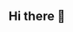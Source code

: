 ## Hi there 👋

<!--

- 🔭 I’m currently working on DeafEd. My final year project as a CS student.
- 🌱 I’m currently learning React Native.
- 👯 I’m looking to collaborate on
- 🤔 I’m looking for help with..
- 💬 Ask me about ...
- 📫 How to reach me: ...
- 😄 Pronouns: ...
- ⚡ Fun fact: ...
-->
